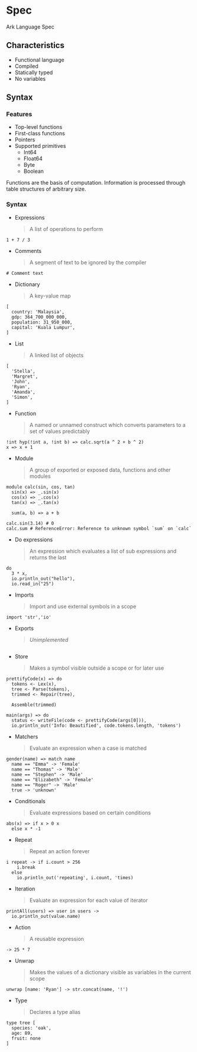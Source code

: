 # Spec

Ark Language Spec

## Characteristics

* Functional language
* Compiled
* Statically typed
* No variables

## Syntax

### Features

* Top-level functions
* First-class functions
* Pointers
* Supported primitives
    * Int64
    * Float64
    * Byte
    * Boolean

Functions are the basis of computation. Information is processed through table structures of arbitrary size.

### Syntax

* Expressions
  > A list of operations to perform
  
```
1 + 7 / 3
```

* Comments
  > A segment of text to be ignored by the compiler
  
```
# Comment text
```

* Dictionary
  > A key-value map
  
```
[
  country: 'Malaysia',
  gdp: 364_700_000_000,
  population: 31_950_000,
  capital: 'Kuala Lumpur',
]
```

* List
  > A linked list of objects
  
```
[
  'Stella',
  'Margret',
  'John',
  'Ryan',
  'Amanda',
  'Simon',
]
```

* Function
  > A named or unnamed construct which converts parameters to a set of values predictably

 ```
 !int hyp(!int a, !int b) => calc.sqrt(a ^ 2 + b ^ 2)
 x => x + 1
 ``` 

* Module
  > A group of exported or exposed data, functions and other modules

```
module calc(sin, cos, tan)
  sin(x) => _.sin(x)
  cos(x) => _.cos(x)
  tan(x) => _.tan(x)
  
  sum(a, b) => a + b
  
calc.sin(3.14) # 0 
calc.sum # ReferenceError: Reference to unknown symbol `sum` on `calc`
```

* Do expressions
  > An expression which evaluates a list of sub expressions and returns the last

```
do 
  3 * x,
  io.println_out("hello"),
  io.read_in("25")
```

* Imports
  > Import and use external symbols in a scope

```
import 'str','io'
```

* Exports
  > *Unimplemented*
  
```
```

* Store
  > Makes a symbol visible outside a scope or for later use

```
prettifyCode(x) => do
  tokens <- Lex(x),
  tree <- Parse(tokens),
  trimmed <- Repair(tree),
  
  Assemble(trimmed)
  
main(args) => do
  status <- writeFile(code <- prettifyCode(args[0])),
  io.println_out('Info: Beautified', code.tokens.length, 'tokens')
```

* Matchers
  > Evaluate an expression when a case is matched
  
```
gender(name) => match name
  name == "Emma" -> 'Female'
  name == "Thomas" -> 'Male'
  name == "Stephen" -> 'Male'
  name == "Elizabeth" -> 'Female'
  name == "Roger" -> 'Male'
  true -> 'unknown'
``` 

* Conditionals
  > Evaluate expressions based on certain conditions
  
```
abs(x) => if x > 0 x 
  else x * -1
```

* Repeat
  > Repeat an action forever
  
```
i repeat -> if i.count > 256 
    i.break 
  else 
    io.println_out('repeating', i.count, 'times)
```

* Iteration
  > Evaluate an expression for each value of iterator

```
printAll(users) => user in users ->
  io.println_out(value.name)  
```

* Action
  > A reusable expression
  
```
-> 25 * 7
```

* Unwrap
  > Makes the values of a dictionary visible as variables in the current scope
  
```
unwrap [name: 'Ryan'] -> str.concat(name, '!')
```

* Type
  > Declares a type alias
  
```
type tree [
  species: 'oak',
  age: 89,
  fruit: none
]
```